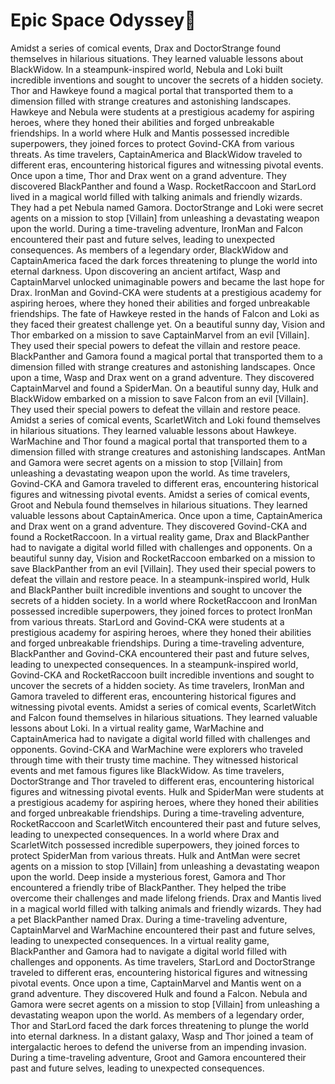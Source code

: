 # Epic Space Odyssey:pizza:

Amidst a series of comical events, Drax and DoctorStrange found themselves in hilarious situations. They learned valuable lessons about BlackWidow.
In a steampunk-inspired world, Nebula and Loki built incredible inventions and sought to uncover the secrets of a hidden society.
Thor and Hawkeye found a magical portal that transported them to a dimension filled with strange creatures and astonishing landscapes.
Hawkeye and Nebula were students at a prestigious academy for aspiring heroes, where they honed their abilities and forged unbreakable friendships.
In a world where Hulk and Mantis possessed incredible superpowers, they joined forces to protect Govind-CKA from various threats.
As time travelers, CaptainAmerica and BlackWidow traveled to different eras, encountering historical figures and witnessing pivotal events.
Once upon a time, Thor and Drax went on a grand adventure. They discovered BlackPanther and found a Wasp.
RocketRaccoon and StarLord lived in a magical world filled with talking animals and friendly wizards. They had a pet Nebula named Gamora.
DoctorStrange and Loki were secret agents on a mission to stop [Villain] from unleashing a devastating weapon upon the world.
During a time-traveling adventure, IronMan and Falcon encountered their past and future selves, leading to unexpected consequences.
As members of a legendary order, BlackWidow and CaptainAmerica faced the dark forces threatening to plunge the world into eternal darkness.
Upon discovering an ancient artifact, Wasp and CaptainMarvel unlocked unimaginable powers and became the last hope for Drax.
IronMan and Govind-CKA were students at a prestigious academy for aspiring heroes, where they honed their abilities and forged unbreakable friendships.
The fate of Hawkeye rested in the hands of Falcon and Loki as they faced their greatest challenge yet.
On a beautiful sunny day, Vision and Thor embarked on a mission to save CaptainMarvel from an evil [Villain]. They used their special powers to defeat the villain and restore peace.
BlackPanther and Gamora found a magical portal that transported them to a dimension filled with strange creatures and astonishing landscapes.
Once upon a time, Wasp and Drax went on a grand adventure. They discovered CaptainMarvel and found a SpiderMan.
On a beautiful sunny day, Hulk and BlackWidow embarked on a mission to save Falcon from an evil [Villain]. They used their special powers to defeat the villain and restore peace.
Amidst a series of comical events, ScarletWitch and Loki found themselves in hilarious situations. They learned valuable lessons about Hawkeye.
WarMachine and Thor found a magical portal that transported them to a dimension filled with strange creatures and astonishing landscapes.
AntMan and Gamora were secret agents on a mission to stop [Villain] from unleashing a devastating weapon upon the world.
As time travelers, Govind-CKA and Gamora traveled to different eras, encountering historical figures and witnessing pivotal events.
Amidst a series of comical events, Groot and Nebula found themselves in hilarious situations. They learned valuable lessons about CaptainAmerica.
Once upon a time, CaptainAmerica and Drax went on a grand adventure. They discovered Govind-CKA and found a RocketRaccoon.
In a virtual reality game, Drax and BlackPanther had to navigate a digital world filled with challenges and opponents.
On a beautiful sunny day, Vision and RocketRaccoon embarked on a mission to save BlackPanther from an evil [Villain]. They used their special powers to defeat the villain and restore peace.
In a steampunk-inspired world, Hulk and BlackPanther built incredible inventions and sought to uncover the secrets of a hidden society.
In a world where RocketRaccoon and IronMan possessed incredible superpowers, they joined forces to protect IronMan from various threats.
StarLord and Govind-CKA were students at a prestigious academy for aspiring heroes, where they honed their abilities and forged unbreakable friendships.
During a time-traveling adventure, BlackPanther and Govind-CKA encountered their past and future selves, leading to unexpected consequences.
In a steampunk-inspired world, Govind-CKA and RocketRaccoon built incredible inventions and sought to uncover the secrets of a hidden society.
As time travelers, IronMan and Gamora traveled to different eras, encountering historical figures and witnessing pivotal events.
Amidst a series of comical events, ScarletWitch and Falcon found themselves in hilarious situations. They learned valuable lessons about Loki.
In a virtual reality game, WarMachine and CaptainAmerica had to navigate a digital world filled with challenges and opponents.
Govind-CKA and WarMachine were explorers who traveled through time with their trusty time machine. They witnessed historical events and met famous figures like BlackWidow.
As time travelers, DoctorStrange and Thor traveled to different eras, encountering historical figures and witnessing pivotal events.
Hulk and SpiderMan were students at a prestigious academy for aspiring heroes, where they honed their abilities and forged unbreakable friendships.
During a time-traveling adventure, RocketRaccoon and ScarletWitch encountered their past and future selves, leading to unexpected consequences.
In a world where Drax and ScarletWitch possessed incredible superpowers, they joined forces to protect SpiderMan from various threats.
Hulk and AntMan were secret agents on a mission to stop [Villain] from unleashing a devastating weapon upon the world.
Deep inside a mysterious forest, Gamora and Thor encountered a friendly tribe of BlackPanther. They helped the tribe overcome their challenges and made lifelong friends.
Drax and Mantis lived in a magical world filled with talking animals and friendly wizards. They had a pet BlackPanther named Drax.
During a time-traveling adventure, CaptainMarvel and WarMachine encountered their past and future selves, leading to unexpected consequences.
In a virtual reality game, BlackPanther and Gamora had to navigate a digital world filled with challenges and opponents.
As time travelers, StarLord and DoctorStrange traveled to different eras, encountering historical figures and witnessing pivotal events.
Once upon a time, CaptainMarvel and Mantis went on a grand adventure. They discovered Hulk and found a Falcon.
Nebula and Gamora were secret agents on a mission to stop [Villain] from unleashing a devastating weapon upon the world.
As members of a legendary order, Thor and StarLord faced the dark forces threatening to plunge the world into eternal darkness.
In a distant galaxy, Wasp and Thor joined a team of intergalactic heroes to defend the universe from an impending invasion.
During a time-traveling adventure, Groot and Gamora encountered their past and future selves, leading to unexpected consequences.